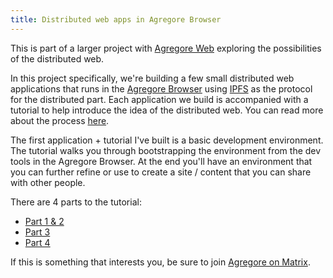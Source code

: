 ```yaml
---
title: Distributed web apps in Agregore Browser
---
```


This is part of a larger project with [Agregore Web](https://agregore.mauve.moe/) exploring the possibilities of the distributed web. 

In this project specifically, we're building a few small distributed web applications that runs in the [Agregore Browser](https://github.com/AgregoreWeb/agregore-browser) using [IPFS](https://ipfs.tech/) as the protocol for the distributed part. Each application we build is accompanied with a tutorial to help introduce the idea of the distributed web. You can read more about the process [here](https://agregore.mauve.moe/docs/tutorials/process).

The first application + tutorial I've built is a basic development environment. The tutorial walks you through bootstrapping the environment from the dev tools in the Agregore Browser. At the end you'll have an environment that you can further refine or use to create a site / content that you can share with other people.

There are 4 parts to the tutorial:

- [Part 1 & 2](./part-1/)
- [Part 3](./part-3/)
- [Part 4](./part-4/)

If this is something that interests you, be sure to join [Agregore on Matrix](https://matrix.to/#/#agregore:mauve.moe).
